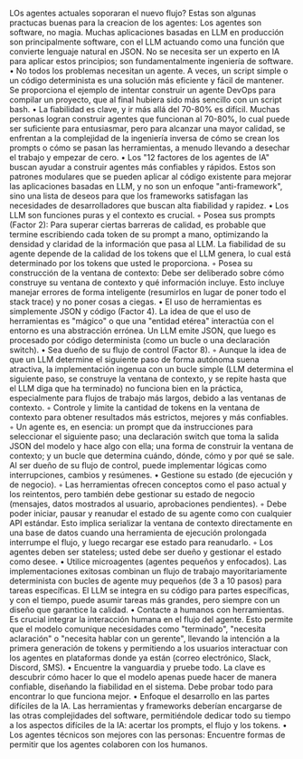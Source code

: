 LOs agentes actuales soporaran el nuevo flujo?
Estas son algunas practucas buenas para la creacion de los agentes:
 Los agentes son software, no magia. Muchas aplicaciones basadas en LLM en producción son principalmente software, con el LLM actuando como una función que convierte lenguaje natural en JSON. No se necesita ser un experto en IA para aplicar estos principios; son fundamentalmente ingeniería de software.
• No todos los problemas necesitan un agente. A veces, un script simple o un código determinista es una solución más eficiente y fácil de mantener. Se proporciona el ejemplo de intentar construir un agente DevOps para compilar un proyecto, que al final hubiera sido más sencillo con un script bash.
• La fiabilidad es clave, y ir más allá del 70-80% es difícil. Muchas personas logran construir agentes que funcionan al 70-80%, lo cual puede ser suficiente para entusiasmar, pero para alcanzar una mayor calidad, se enfrentan a la complejidad de la ingeniería inversa de cómo se crean los prompts o cómo se pasan las herramientas, a menudo llevando a desechar el trabajo y empezar de cero.
• Los "12 factores de los agentes de IA" buscan ayudar a construir agentes más confiables y rápidos. Estos son patrones modulares que se pueden aplicar al código existente para mejorar las aplicaciones basadas en LLM, y no son un enfoque "anti-framework", sino una lista de deseos para que los frameworks satisfagan las necesidades de desarrolladores que buscan alta fiabilidad y rapidez.
• Los LLM son funciones puras y el contexto es crucial.
    ◦ Posea sus prompts (Factor 2): Para superar ciertas barreras de calidad, es probable que termine escribiendo cada token de su prompt a mano, optimizando la densidad y claridad de la información que pasa al LLM. La fiabilidad de su agente depende de la calidad de los tokens que el LLM genera, lo cual está determinado por los tokens que usted le proporciona.
    ◦ Posea su construcción de la ventana de contexto: Debe ser deliberado sobre cómo construye su ventana de contexto y qué información incluye. Esto incluye manejar errores de forma inteligente (resumirlos en lugar de poner todo el stack trace) y no poner cosas a ciegas.
• El uso de herramientas es simplemente JSON y código (Factor 4). La idea de que el uso de herramientas es "mágico" o que una "entidad etérea" interactúa con el entorno es una abstracción errónea. Un LLM emite JSON, que luego es procesado por código determinista (como un bucle o una declaración switch).
• Sea dueño de su flujo de control (Factor 8).
    ◦ Aunque la idea de que un LLM determine el siguiente paso de forma autónoma suena atractiva, la implementación ingenua con un bucle simple (LLM determina el siguiente paso, se construye la ventana de contexto, y se repite hasta que el LLM diga que ha terminado) no funciona bien en la práctica, especialmente para flujos de trabajo más largos, debido a las ventanas de contexto.
    ◦ Controle y limite la cantidad de tokens en la ventana de contexto para obtener resultados más estrictos, mejores y más confiables.
    ◦ Un agente es, en esencia: un prompt que da instrucciones para seleccionar el siguiente paso; una declaración switch que toma la salida JSON del modelo y hace algo con ella; una forma de construir la ventana de contexto; y un bucle que determina cuándo, dónde, cómo y por qué se sale. Al ser dueño de su flujo de control, puede implementar lógicas como interrupciones, cambios y resúmenes.
• Gestione su estado (de ejecución y de negocio).
    ◦ Las herramientas ofrecen conceptos como el paso actual y los reintentos, pero también debe gestionar su estado de negocio (mensajes, datos mostrados al usuario, aprobaciones pendientes).
    ◦ Debe poder iniciar, pausar y reanudar el estado de su agente como con cualquier API estándar. Esto implica serializar la ventana de contexto directamente en una base de datos cuando una herramienta de ejecución prolongada interrumpe el flujo, y luego recargar ese estado para reanudarlo.
    ◦ Los agentes deben ser stateless; usted debe ser dueño y gestionar el estado como desee.
• Utilice microagentes (agentes pequeños y enfocados). Las implementaciones exitosas combinan un flujo de trabajo mayoritariamente determinista con bucles de agente muy pequeños (de 3 a 10 pasos) para tareas específicas. El LLM se integra en su código para partes específicas, y con el tiempo, puede asumir tareas más grandes, pero siempre con un diseño que garantice la calidad.
• Contacte a humanos con herramientas. Es crucial integrar la interacción humana en el flujo del agente. Esto permite que el modelo comunique necesidades como "terminado", "necesita aclaración" o "necesita hablar con un gerente", llevando la intención a la primera generación de tokens y permitiendo a los usuarios interactuar con los agentes en plataformas donde ya están (correo electrónico, Slack, Discord, SMS).
• Encuentre la vanguardia y pruebe todo. La clave es descubrir cómo hacer lo que el modelo apenas puede hacer de manera confiable, diseñando la fiabilidad en el sistema. Debe probar todo para encontrar lo que funciona mejor.
• Enfoque el desarrollo en las partes difíciles de la IA. Las herramientas y frameworks deberían encargarse de las otras complejidades del software, permitiéndole dedicar todo su tiempo a los aspectos difíciles de la IA: acertar los prompts, el flujo y los tokens.
• Los agentes técnicos son mejores con las personas: Encuentre formas de permitir que los agentes colaboren con los humanos.